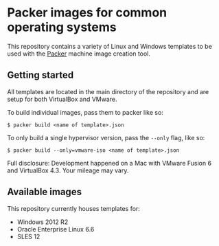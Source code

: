 # Packer images for common operating systems

This repository contains a variety of Linux and Windows templates to be used with the [Packer](http://packer.io) 
machine image creation tool.

## Getting started

All templates are located in the main directory of the repository and are setup for both VirtualBox and VMware.

To build individual images, pass them to packer like so:

```shell
$ packer build <name of template>.json
```

To only build a single hypervisor version, pass the `--only` flag, like so:

```shell
$ packer build --only=vmware-iso <name of template>.json
```

Full disclosure: Development happened on a Mac with VMware Fusion 6 and VirtualBox 4.3. Your mileage may vary.

## Available images

This repository currently houses templates for:

* Windows 2012 R2
* Oracle Enterprise Linux 6.6
* SLES 12
